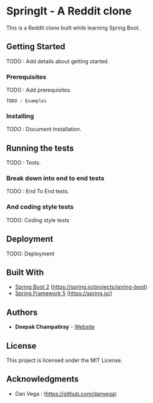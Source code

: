 # SpringIt - A Reddit clone

This is a Reddit clone built while learning Spring Boot.

## Getting Started

TODO : Add details about getting started.

### Prerequisites

TODO : Add prerequisites.

```
TODO : Examples
```

### Installing

TODO : Document Installation.

## Running the tests

TODO : Tests.

### Break down into end to end tests

TODO : End To End tests.

### And coding style tests

TODO: Coding style tests

## Deployment

TODO: Deployment

## Built With

* [Spring Boot 2](https://spring.io/projects/spring-boot) (https://spring.io/projects/spring-boot)
* [Spring Framework 5](https://spring.io/) (https://spring.io/)



## Authors

* **Deepak Champatiray** - [Website](https://deepak.champatiray.com)


## License

This project is licensed under the MIT License.

## Acknowledgments

* Dan Vega : (https://github.com/danvega)
